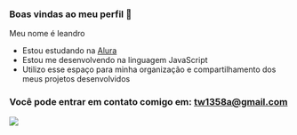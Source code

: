 ### Boas vindas ao meu perfil 🦑

Meu nome é leandro

- Estou estudando na [Alura](https://www.alura.com.br)
- Estou me desenvolvendo na linguagem JavaScript
- Utilizo esse espaço para minha organização e compartilhamento dos meus projetos desenvolvidos

### Você pode entrar em contato comigo em: tw1358a@gmail.com

![](https://media.tenor.com/V_0w49fA6b8AAAAM/horse-horse-smile.gif)
